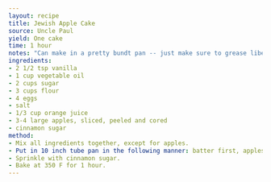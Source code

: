 ```yaml
---
layout: recipe
title: Jewish Apple Cake
source: Uncle Paul
yield: One cake
time: 1 hour
notes: "Can make in a pretty bundt pan -- just make sure to grease liberally!"
ingredients:
- 2 1/2 tsp vanilla
- 1 cup vegetable oil
- 2 cups sugar
- 3 cups flour
- 4 eggs
- salt
- 1/3 cup orange juice
- 3-4 large apples, sliced, peeled and cored
- cinnamon sugar
method:
- Mix all ingredients together, except for apples.
- Put in 10 inch tube pan in the following manner: batter first, apples, batter, apples, batter, apples, batter.
- Sprinkle with cinnamon sugar.
- Bake at 350 F for 1 hour.
---
```

